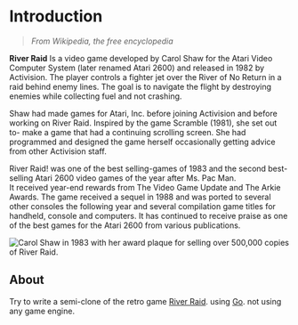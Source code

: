 # Introduction
>*From Wikipedia, the free encyclopedia*

  **River Raid**
Is a video game developed by Carol Shaw for the Atari Video Computer System (later renamed Atari 2600) and released in 1982 by Activision. The player controls a fighter jet over the River of No Return in a raid behind enemy lines. The goal is to navigate the flight by destroying enemies while collecting fuel and not crashing.

Shaw had made games for Atari, Inc. before joining Activision and before working on River Raid. Inspired by the game Scramble (1981), she set out to- make a game that had a continuing scrolling screen. She had programmed and designed the game herself occasionally getting advice from other Activision staff.

River Raid! was one of the best selling-games of 1983 and the second best-selling Atari 2600 video games of the year after Ms. Pac Man.  
It received year-end rewards from The Video Game Update and The Arkie Awards. The game received a sequel in 1988 and was ported to several other consoles the following year and several compilation game titles for handheld, console and computers. It has continued to receive praise as one of the best games for the Atari 2600 from various publications.  
  
![Carol Shaw in 1983 with her award plaque for selling over 500,000 copies of River Raid.](https://upload.wikimedia.org/wikipedia/commons/thumb/5/59/Carol_Shaw_Holding_Gold_River_Raid_Cartridge.jpg/220px-Carol_Shaw_Holding_Gold_River_Raid_Cartridge.jpg)

## About 
Try to write a semi-clone of the retro game [River Raid](https://en.wikipedia.org/wiki/River_Raid). using [Go](https://ge.dev). not using any game engine. 
